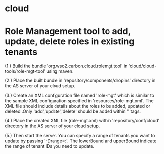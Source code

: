 # cloud

# Role Management tool to add, update, delete roles in existing tenants

(1.) Build the bundle 'org.wso2.carbon.cloud.rolemgt.tool' in 'cloud/cloud-tools/role-mgt-tool' using maven.

(2.) Place the built bundle in 'repository/components/dropins' directory in the AS server of your cloud setup.

(3.) Create an XML configuration file named 'role-mgt' which is similar to the sample XML configuration specified in
    'resources/role-mgt.xml'. The XML file should include details about the roles to be added, updated or deleted
    .Only 'add','update','delete' should be added within '<Action>' tags.

(4.) Place the created XML file (role-mgt.xml) within 'repository/conf/cloud' directory in the AS server of your cloud setup.

(5.) Then start the server. You can specify a range of tenants you want to update by passing
    '-Drange=<lowerBound>:<upperBound>'. The lowerBound and upperBound indicate the range of tenant IDs you need to
    update.

